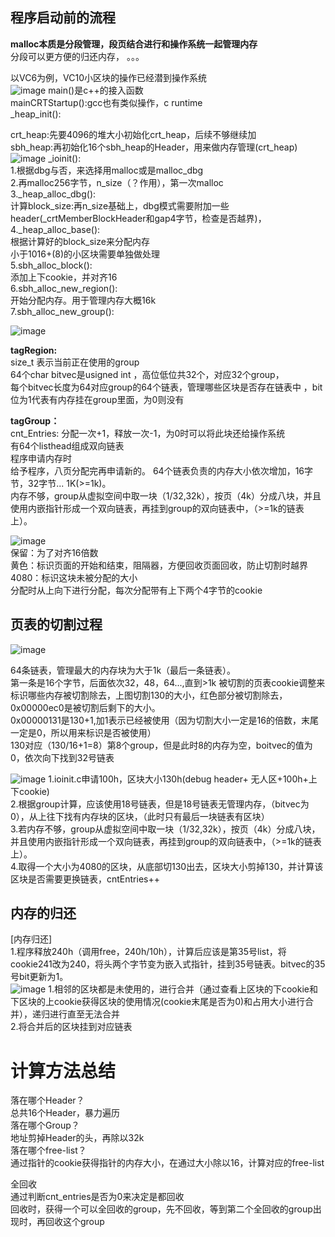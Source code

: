 ## 程序启动前的流程 ##
**malloc本质是分段管理，段页结合进行和操作系统一起管理内存**  
分段可以更方便的归还内存，
。。。

以VC6为例，VC10小区块的操作已经潜到操作系统  
![image](https://user-images.githubusercontent.com/20179983/131291541-b0de6311-826b-4df4-a144-7240bb4e3c8e.png)
main()是c++的接入函数  
mainCRTStartup():gcc也有类似操作，c runtime   
_heap_init():  
 
   crt_heap:先要4096的堆大小初始化crt_heap，后续不够继续加  
   sbh_heap:再初始化16个sbh_heap的Header，用来做内存管理(crt_heap)      
![image](https://user-images.githubusercontent.com/20179983/131291562-f9d6bbbb-f68b-48e2-9d13-5aafa0c66e4d.png)
_ioinit():  
1.根据dbg与否，来选择用malloc或是malloc_dbg  
2.再malloc256字节，n_size（？作用），第一次malloc    
3._heap_alloc_dbg():  
计算block_size:再n_size基础上，dbg模式需要附加一些header(_crtMemberBlockHeader和gap4字节，检查是否越界)，
4._heap_alloc_base():   
根据计算好的block_size来分配内存  
小于1016+(8)的小区块需要单独做处理  
5.sbh_alloc_block():  
添加上下cookie，并对齐16  
6.sbh_alloc_new_region():  
开始分配内存。用于管理内存大概16k  
7.sbh_alloc_new_group():  

![image](https://user-images.githubusercontent.com/20179983/131291599-3288c168-a7c9-430f-9907-c13d65b78359.png)
 
**tagRegion:**  
size_t 表示当前正在使用的group  
64个char
bitvec是usigned int ，高位低位共32个，对应32个group，  
每个bitvec长度为64对应group的64个链表，管理哪些区块是否存在链表中 ，bit位为1代表有内存挂在group里面，为0则没有   

 

**tagGroup：**  
cnt_Entries: 分配一次+1，释放一次-1，为0时可以将此块还给操作系统  
有64个listhead组成双向链表  
程序申请内存时  
给予程序，八页分配完再申请新的。 
64个链表负责的内存大小依次增加，16字节，32字节... 1K(>=1k)。  
内存不够，group从虚拟空间中取一块（1/32,32k），按页（4k）分成八块，并且使用内嵌指针形成一个双向链表，再挂到group的双向链表中，（>=1k的链表上）。

![image](https://user-images.githubusercontent.com/20179983/131291652-8dd0563e-07d0-4716-939b-22b9fe04a32c.png)  
保留：为了对齐16倍数  
黄色：标识页面的开始和结束，阻隔器，方便回收页面回收，防止切割时越界  
4080：标识这块未被分配的大小  
分配时从上向下进行分配，每次分配带有上下两个4字节的cookie   
  

## 页表的切割过程 ##  
![image](https://user-images.githubusercontent.com/20179983/131291686-6e537bed-b801-4f3c-a82d-06d4be195c48.png)

64条链表，管理最大的内存块为大于1k（最后一条链表）。  
第一条是16个字节，后面依次32，48，64...,直到>1k
被切割的页表cookie调整来标识哪些内存被切割除去，上图切割130的大小，红色部分被切割除去，0x00000ec0是被切割后剩下的大小。  
0x00000131是130+1,加1表示已经被使用（因为切割大小一定是16的倍数，末尾一定是0，所以用来标识是否被使用）   
130对应（130/16+1=8）第8个group，但是此时8的内存为空，boitvec的值为0，依次向下找到32号链表  

![image](https://user-images.githubusercontent.com/20179983/131291736-20d8fedc-80b2-427b-a22e-8087de41648f.png)
1.ioinit.c申请100h，区块大小130h(debug header+ 无人区+100h+上下cookie)  
2.根据group计算，应该使用18号链表，但是18号链表无管理内存，（bitvec为0），从上往下找有内存块的区块，（此时只有最后一块链表有区块）  
3.若内存不够，group从虚拟空间中取一块（1/32,32k），按页（4k）分成八块，并且使用内嵌指针形成一个双向链表，再挂到group的双向链表中，（>=1k的链表上）。  
4.取得一个大小为4080的区块，从底部切130出去，区块大小剪掉130，并计算该区块是否需要更换链表，cntEntries++  


## 内存的归还 ##  
[内存归还]  
1.程序释放240h（调用free，240h/10h），计算后应该是第35号list，将cookie241改为240，将头两个字节变为嵌入式指针，挂到35号链表。bitvec的35号bit更新为1。  
![image](https://user-images.githubusercontent.com/20179983/131291796-8ca1814c-777a-4cfd-aadc-4996cbf01109.png) 
1.相邻的区块都是未使用的，进行合并（通过查看上区块的下cookie和下区块的上cookie获得区块的使用情况(cookie末尾是否为0)和占用大小进行合并），递归进行直至无法合并  
2.将合并后的区块挂到对应链表  



# 计算方法总结 #  
落在哪个Header？  
总共16个Header，暴力遍历  
落在哪个Group？  
地址剪掉Header的头，再除以32k  
落在哪个free-list？  
通过指针的cookie获得指针的内存大小，在通过大小除以16，计算对应的free-list  


全回收  
通过判断cnt_entries是否为0来决定是都回收  
回收时，获得一个可以全回收的group，先不回收，等到第二个全回收的group出现时，再回收这个group  






